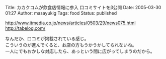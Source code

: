Title: カカクコムが飲食店情報に参入 口コミサイトをβ公開
Date: 2005-03-30 01:27
Author: masayukig
Tags: food
Status: published

<http://www.itmedia.co.jp/news/articles/0503/29/news075.html>  
<http://tabelog.com/>

なんだか、口コミが掲載されている感じ。  
こういうのが進んでくると、お店の方もうかうかしてられないね。  
一人にでもおかしな対応したら、あっという間に広がってしまうのだから。
